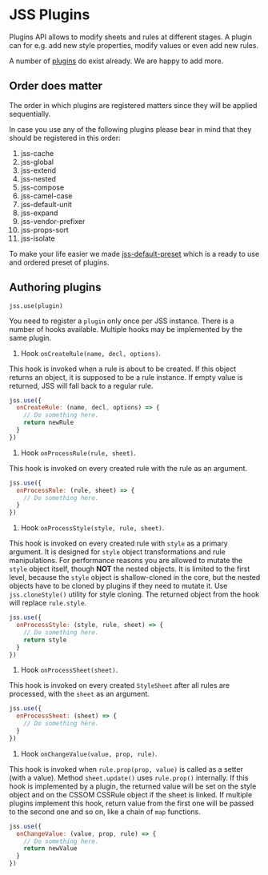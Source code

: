 # JSS Plugins

Plugins API allows to modify sheets and rules at different stages. A plugin can for e.g. add new style properties, modify values or even add new rules.

A number of [plugins](https://github.com/cssinjs?q=plugin) do exist already. We are happy to add more.

## Order does matter

The order in which plugins are registered matters since they will be applied sequentially.

In case you use any of the following plugins please bear in mind that they should be registered in this order:

  1. jss-cache
  1. jss-global
  1. jss-extend
  1. jss-nested
  1. jss-compose
  1. jss-camel-case
  1. jss-default-unit
  1. jss-expand
  1. jss-vendor-prefixer
  1. jss-props-sort
  1. jss-isolate

To make your life easier we made [jss-default-preset](https://www.npmjs.com/package/jss-preset-default) which is a ready to use and ordered preset of plugins.

## Authoring plugins

`jss.use(plugin)`

You need to register a `plugin` only once per JSS instance. There is a number of hooks available. Multiple hooks may be implemented by the same plugin.

1. Hook `onCreateRule(name, decl, options)`.

  This hook is invoked when a rule is about to be created. If this object returns an object, it is supposed to be a rule instance. If empty value is returned, JSS will fall back to a regular rule.

  ```javascript
  jss.use({
    onCreateRule: (name, decl, options) => {
      // Do something here.
      return newRule
    }
  })
  ```

1. Hook `onProcessRule(rule, sheet)`.

  This hook is invoked on every created rule with the rule as an argument.

  ```javascript
  jss.use({
    onProcessRule: (rule, sheet) => {
      // Do something here.
    }
  })
  ```

1. Hook `onProcessStyle(style, rule, sheet)`.

  This hook is invoked on every created rule with `style` as a primary argument. It is designed for `style` object transformations and rule manipulations. For performance reasons you are allowed to mutate the `style` object itself, though __NOT__ the nested objects. It is limited to the first level, because the `style` object is shallow-cloned in the core, but the nested objects have to be cloned by plugins if they need to mutate it. Use `jss.cloneStyle()` utility for style cloning. The returned object from the hook will replace `rule.style`.

  ```javascript
  jss.use({
    onProcessStyle: (style, rule, sheet) => {
      // Do something here.
      return style
    }
  })
  ```

1. Hook `onProcessSheet(sheet)`.

  This hook is invoked on every created `StyleSheet` after all rules are processed, with the `sheet` as an argument.

  ```javascript
  jss.use({
    onProcessSheet: (sheet) => {
      // Do something here.
    }
  })
  ```
1. Hook `onChangeValue(value, prop, rule)`.

  This hook is invoked when `rule.prop(prop, value)` is called as a setter (with a value). Method `sheet.update()` uses `rule.prop()` internally. If this hook is implemented by a plugin, the returned value will be set on the style object and on the CSSOM CSSRule object if the sheet is linked. If multiple plugins implement this hook, return value from the first one will be passed to the second one and so on, like a chain of `map` functions.

  ```javascript
  jss.use({
    onChangeValue: (value, prop, rule) => {
      // Do something here.
      return newValue
    }
  })
  ```
